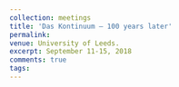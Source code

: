 ```yaml
---
collection: meetings
title: 'Das Kontinuum – 100 years later'
permalink: 
venue: University of Leeds. 
excerpt: September 11-15, 2018
comments: true
tags:
---
```



